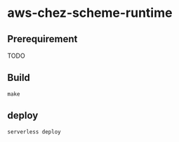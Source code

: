 # aws-chez-scheme-runtime

## Prerequirement
TODO

## Build
```
make
```

## deploy
```
serverless deploy
```
